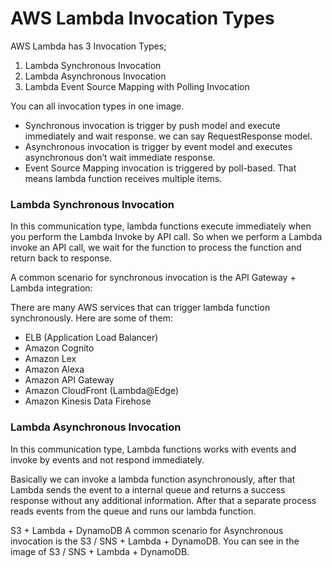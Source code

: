 # AWS Lambda Invocation Types

AWS Lambda has 3 Invocation Types;

1. Lambda Synchronous Invocation
2. Lambda Asynchronous Invocation
3. Lambda Event Source Mapping with Polling Invocation


You can all invocation types in one image.

- Synchronous invocation is trigger by push model and execute immediately and wait response. we can say RequestResponse model.
- Asynchronous invocation is trigger by event model and executes asynchronous don’t wait immediate response.
- Event Source Mapping invocation is triggered by poll-based. That means lambda function receives multiple items.

### Lambda Synchronous Invocation
In this communication type, lambda functions execute immediately when you perform the Lambda Invoke by API call.
So when we perform a Lambda invoke an API call, we wait for the function to process the function and return back to response.

A common scenario for synchronous invocation is the API Gateway + Lambda integration:

There are many AWS services that can trigger lambda function synchronously.
Here are some of them:

- ELB (Application Load Balancer)
- Amazon Cognito
- Amazon Lex
- Amazon Alexa
- Amazon API Gateway
- Amazon CloudFront (Lambda@Edge)
- Amazon Kinesis Data Firehose

### Lambda Asynchronous Invocation
In this communication type, Lambda functions works with events and invoke by events and not respond immediately.

Basically we can invoke a lambda function asynchronously, after that Lambda sends the event to a internal queue and returns a success response without any additional information. After that a separate process reads events from the queue and runs our lambda function.

S3 + Lambda + DynamoDB
A common scenario for Asynchronous invocation is the S3 / SNS + Lambda + DynamoDB. You can see in the image of S3 / SNS + Lambda + DynamoDB.





